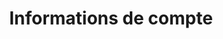 ---
title: Informations de compte
slug: customer
excerpt: Découvrez les bonnes pratiques de gestion de votre compte OVHcloud
sections: Premiers pas, Sécurité, Utilisation avancée, Outils
order: 01
---